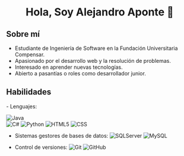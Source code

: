 <h1 align="center"><b> Hola, Soy Alejandro Aponte 👋</b></h1>

## Sobre mí

- Estudiante de Ingeniería de Software en la Fundación Universitaria Compensar.
- Apasionado por el desarrollo web y la resolución de problemas.
- Interesado en aprender nuevas tecnologías.
- Abierto a pasantías o roles como desarrollador junior.


## Habilidades
<p>
- Lenguajes:
 
![Java](https://img.shields.io/badge/Java%20-%23ED8B00.svg?style=for-the-badge&logo=Java&logoColor=orange)  
![C#](https://img.shields.io/badge/C%20%23-%23239120.svg?style=for-the-badge&logo=c-sharp&logoColor=purple)
![Python](https://img.shields.io/badge/Python%20-%2314354C.svg?style=for-the-badge&logo=python&logoColor=white) 
![HTML5](https://img.shields.io/badge/HTML5%20-%2314354C.svg?style=for-the-badge&logo=HTML5&logoColor=orange)
![CSS](https://img.shields.io/badge/CSS%20-%2314354C.svg?style=for-the-badge&logo=css3&logoColor=blue)
    
- Sistemas gestores de bases de datos:
    ![SQLServer](https://img.shields.io/badge/SQLServer%20-%2314354C.svg?style=for-the-badge&logo=SQLServer&logoColor=red)
    ![MySQL](https://img.shields.io/badge/MySQL%20-%2314354C.svg?style=for-the-badge&logo=MySQL&logoColor=blue)
    
- Control de versiones:
    ![Git](https://img.shields.io/badge/Git%20-%2314354C.svg?style=for-the-badge&logo=Git&logoColor=orange)
    ![GitHub](https://img.shields.io/badge/github-%23121011.svg?style=for-the-badge&logo=github&logoColor=white)
  
</p>


